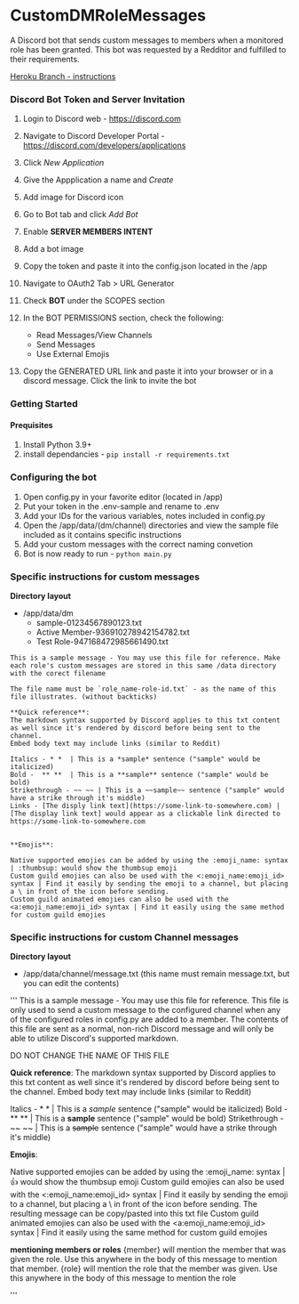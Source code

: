 # CustomDMRoleMessages
 A Discord bot that sends custom messages to members when a monitored role has been granted.
 This bot was requested by a Redditor and fulfilled to their requirements.

[Heroku Branch - instructions](https://github.com/dlchamp/CustomDMRoleMessages/tree/heroku)

 ### Discord Bot Token and Server Invitation

1. Login to Discord web - https://discord.com
2. Navigate to Discord Developer Portal - https://discord.com/developers/applications
3. Click *New Application*
4. Give the Appplication a name and *Create*
5. Add image for Discord icon
6. Go to Bot tab and click *Add Bot*
7. Enable **SERVER MEMBERS INTENT**
8. Add a bot image
9. Copy the token and paste it into the config.json located in the /app
10. Navigate to OAuth2 Tab > URL Generator
11. Check **BOT** under the SCOPES section
12. In the BOT PERMISSIONS section, check the following:
    - Read Messages/View Channels
    - Send Messages
    - Use External Emojis

13. Copy the GENERATED URL link and paste it into your browser or in a discord message. Click the link to invite the bot



### Getting Started

#### Prequisites

1. Install Python 3.9+
2. install dependancies - `pip install -r requirements.txt`


### Configuring the bot

1. Open config.py in your favorite editor (located in /app)
2. Put your token in the .env-sample and rename to .env
3. Add your IDs for the various variables, notes included in config.py
4. Open the /app/data/(dm/channel) directories and view the sample file included as it contains specific instructions
5. Add your custom messages with the correct naming convetion
6. Bot is now ready to run - `python main.py`



### Specific instructions for custom messages

**Directory layout**

* /app/data/dm
  - sample-01234567890123.txt
  - Active Member-936910278942154782.txt
  - Test Role-947168472985661490.txt


```
This is a sample message - You may use this file for reference. Make each role's custom messages are stored in this same /data directory with the corect filename

The file name must be `role_name-role-id.txt` - as the name of this file illustrates. (without backticks)

**Quick reference**:
The markdown syntax supported by Discord applies to this txt content as well since it's rendered by discord before being sent to the channel.
Embed body text may include links (similar to Reddit)

Italics - * *  | This is a *sample* sentence ("sample" would be italicized)
Bold -  ** **  | This is a **sample** sentence ("sample" would be bold)
Strikethrough - ~~ ~~ | This is a ~~sample~~ sentence ("sample" would have a strike through it's middle)
Links - [The disply link text](https://some-link-to-somewhere.com) | [The display link text] would appear as a clickable link directed to https://some-link-to-somewhere.com


**Emojis**:

Native supported emojies can be added by using the :emoji_name: syntax | :thumbsup: would show the thumbsup emoji
Custom guild emojies can also be used with the <:emoji_name:emoji_id> syntax | Find it easily by sending the emoji to a channel, but placing a \ in front of the icon before sending.
Custom guild animated emojies can also be used with the <a:emoji_name:emoji_id> syntax | Find it easily using the same method for custom guild emojies

```


### Specific instructions for custom Channel messages

**Directory layout**
* /app/data/channel/message.txt (this name must remain message.txt, but you can edit the contents)

'''
This is a sample message - You may use this file for reference. This file is only used to send a custom message to the configured channel when any of the configured roles in config.py are added to a member.  The contents of this file are sent as a normal, non-rich Discord message and will only be able to utilize Discord's supported markdown.

DO NOT CHANGE THE NAME OF THIS FILE

**Quick reference**:
The markdown syntax supported by Discord applies to this txt content as well since it's rendered by discord before being sent to the channel.
Embed body text may include links (similar to Reddit)

Italics - * *  | This is a *sample* sentence ("sample" would be italicized)
Bold -  ** **  | This is a **sample** sentence ("sample" would be bold)
Strikethrough - ~~ ~~ | This is a ~~sample~~ sentence ("sample" would have a strike through it's middle)



**Emojis**:

Native supported emojies can be added by using the :emoji_name: syntax | :thumbsup: would show the thumbsup emoji
Custom guild emojies can also be used with the <:emoji_name:emoji_id> syntax | Find it easily by sending the emoji to a channel, but placing a \ in front of the icon before sending.  The resulting message can be copy/pasted into this txt file
Custom guild animated emojies can also be used with the <a:emoji_name:emoji_id> syntax | Find it easily using the same method for custom guild emojies


**mentioning members or roles**
{member} will mention the member that was given the role.  Use this anywhere in the body of this message to mention that member.
{role} will mention the role that the member was given.  Use this anywhere in the body of this message to mention the role

'''